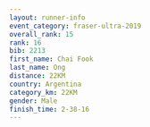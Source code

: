 ```yaml
---
layout: runner-info 
event_category: fraser-ultra-2019 
overall_rank: 15
rank: 16
bib: 2213
first_name: Chai Fook
last_name: Ong
distance: 22KM
country: Argentina
category_km: 22KM
gender: Male
finish_time: 2-38-16
---
```

